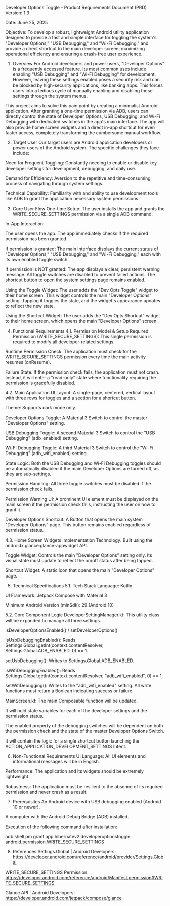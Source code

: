 Developer Options Toggle - Product Requirements Document (PRD)
Version: 1.3

Date: June 25, 2025

Objective: To develop a robust, lightweight Android utility application designed to provide a fast and simple interface for toggling the system's "Developer Options," "USB Debugging," and "Wi-Fi Debugging," and provide a direct shortcut to the main developer screen, maximizing operational efficiency and ensuring a crash-free user experience.

1. Overview
For Android developers and power users, "Developer Options" is a frequently accessed feature. Its most common uses include enabling "USB Debugging" and "Wi-Fi Debugging" for development. However, leaving these settings enabled poses a security risk and can be blocked by high-security applications, like banking apps. This forces users into a tedious cycle of manually enabling and disabling these settings through the system menus.

This project aims to solve this pain point by creating a minimalist Android application. After granting a one-time permission via ADB, users can directly control the state of Developer Options, USB Debugging, and Wi-Fi Debugging with dedicated switches in the app's main interface. The app will also provide home screen widgets and a direct in-app shortcut for even faster access, completely transforming the cumbersome manual workflow.

2. Target User
Our target users are Android application developers or power users of the Android system. The specific challenges they face include:

Need for Frequent Toggling: Constantly needing to enable or disable key developer settings for development, debugging, and daily use.

Demand for Efficiency: Aversion to the repetitive and time-consuming process of navigating through system settings.

Technical Capability: Familiarity with and ability to use development tools like ADB to grant the application necessary system permissions.

3. Core User Flow
One-time Setup: The user installs the app and grants the WRITE_SECURE_SETTINGS permission via a single ADB command.

In-App Interaction:

The user opens the app. The app immediately checks if the required permission has been granted.

If permission is granted: The main interface displays the current status of "Developer Options," "USB Debugging," and "Wi-Fi Debugging," each with its own enabled toggle switch.

If permission is NOT granted: The app displays a clear, persistent warning message. All toggle switches are disabled to prevent failed actions. The shortcut button to open the system settings page remains enabled.

Using the Toggle Widget: The user adds the "Dev Opts Toggle" widget to their home screen. This widget controls the main "Developer Options" setting. Tapping it toggles the state, and the widget's appearance updates to reflect the new state.

Using the Shortcut Widget: The user adds the "Dev Opts Shortcut" widget to their home screen, which opens the main "Developer Options" screen.

4. Functional Requirements
4.1. Permission Model & Setup
Required Permission (WRITE_SECURE_SETTINGS): This single permission is required to modify all developer-related settings.

Runtime Permission Check: The application must check for the WRITE_SECURE_SETTINGS permission every time the main activity resumes (onResume).

Failure State: If the permission check fails, the application must not crash. Instead, it will enter a "read-only" state where functionality requiring the permission is gracefully disabled.

4.2. Main Application UI
Layout: A single-page, centered, vertical layout with three rows for toggles and a section for a shortcut button.

Theme: Supports dark mode only.

Developer Options Toggle: A Material 3 Switch to control the master "Developer Options" setting.

USB Debugging Toggle: A second Material 3 Switch to control the "USB Debugging" (adb_enabled) setting.

Wi-Fi Debugging Toggle: A third Material 3 Switch to control the "Wi-Fi Debugging" (adb_wifi_enabled) setting.

State Logic: Both the USB Debugging and Wi-Fi Debugging toggles should be automatically disabled if the main Developer Options are turned off, as they are sub-settings.

Permission Handling: All three toggle switches must be disabled if the permission check fails.

Permission Warning UI: A prominent UI element must be displayed on the main screen if the permission check fails, instructing the user on how to grant it.

Developer Options Shortcut: A Button that opens the main system "Developer Options" page. This button remains enabled regardless of permission status.

4.3. Home Screen Widgets
Implementation Technology: Built using the androidx.glance:glance-appwidget API.

Toggle Widget: Controls the main "Developer Options" setting only. Its visual state must update to reflect the on/off status after being tapped.

Shortcut Widget: A static icon that opens the main "Developer Options" page.

5. Technical Specifications
5.1. Tech Stack
Language: Kotlin

UI Framework: Jetpack Compose with Material 3

Minimum Android Version (minSdk): 29 (Android 10)

5.2. Core Component Logic
DeveloperSettingManager.kt: This utility class will be expanded to manage all three settings.

isDeveloperOptionsEnabled() / setDeveloperOptions()

isUsbDebuggingEnabled(): Reads Settings.Global.getInt(context.contentResolver, Settings.Global.ADB_ENABLED, 0) == 1.

setUsbDebugging(): Writes to Settings.Global.ADB_ENABLED.

isWifiDebuggingEnabled(): Reads Settings.Global.getInt(context.contentResolver, "adb_wifi_enabled", 0) == 1.

setWifiDebugging(): Writes to the "adb_wifi_enabled" setting. All write functions must return a Boolean indicating success or failure.

MainScreen.kt: The main Composable function will be updated.

It will hold state variables for each of the developer settings and the permission status.

The enabled property of the debugging switches will be dependent on both the permission check and the state of the master Developer Options Switch.

It will contain the logic for a single shortcut button launching the ACTION_APPLICATION_DEVELOPMENT_SETTINGS Intent.

6. Non-Functional Requirements
UI Language: All UI elements and informational messages will be in English.

Performance: The application and its widgets should be extremely lightweight.

Robustness: The application must be resilient to the absence of its required permission and never crash as a result.

7. Prerequisites
An Android device with USB debugging enabled (Android 10 or newer).

A computer with the Android Debug Bridge (ADB) installed.

Execution of the following command after installation:

adb shell pm grant app.hibernatev2.developeroptionstoggle android.permission.WRITE_SECURE_SETTINGS

8. References
Settings.Global | Android Developers: https://developer.android.com/reference/android/provider/Settings.Global

WRITE_SECURE_SETTINGS Permission: https://developer.android.com/reference/android/Manifest.permission#WRITE_SECURE_SETTINGS

Glance API | Android Developers: https://developer.android.com/jetpack/compose/glance